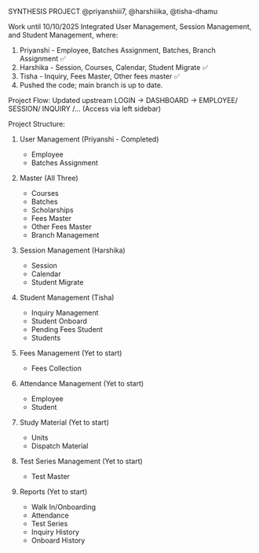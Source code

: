 SYNTHESIS PROJECT
@priyanshiii7, @harshiiika, @tisha-dhamu

Work until 10/10/2025
Integrated User Management, Session Management, and Student Management, where:
1. Priyanshi - Employee, Batches Assignment, Batches, Branch Assignment ✅ 
2. Harshika - Session, Courses, Calendar, Student Migrate ✅ 
3. Tisha - Inquiry, Fees Master, Other fees master ✅ 
4. Pushed the code; main branch is up to date.


Project Flow:
Updated upstream
LOGIN -> DASHBOARD -> EMPLOYEE/ SESSION/ INQUIRY /... (Access via left sidebar)


Project Structure:
1. User Management (Priyanshi - Completed)
   - Employee
   - Batches Assignment
  
2. Master (All Three)
   - Courses 
   - Batches 
   - Scholarships
   - Fees Master 
   - Other Fees Master
   - Branch Management
  
3. Session Management (Harshika)
   - Session
   - Calendar
   - Student Migrate
  
4. Student Management (Tisha)
   - Inquiry Management
   - Student Onboard
   - Pending Fees Student
   - Students
  
5. Fees Management (Yet to start)
   - Fees Collection

6. Attendance Management (Yet to start)
   - Employee
   - Student
  
7. Study Material (Yet to start)
   - Units
   - Dispatch Material

8. Test Series Management (Yet to start)
   - Test Master
  
9. Reports (Yet to start)
    - Walk In/Onboarding
    - Attendance
    - Test Series
    - Inquiry History
    - Onboard History
